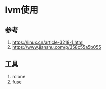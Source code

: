 # lvm使用

## 参考

1. https://linux.cn/article-3218-1.html
2. https://www.jianshu.com/p/358c55a5b055

## 工具

1. rclone
2. [fuse](https://zhuanlan.zhihu.com/p/378429806)

